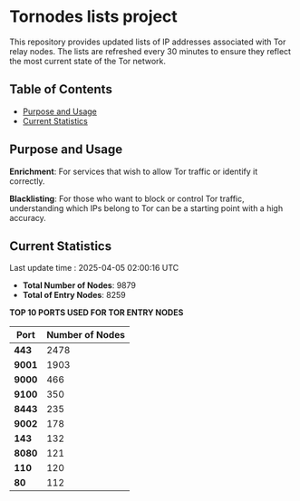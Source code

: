 # Tornodes lists project

This repository provides updated lists of IP addresses associated with Tor relay nodes. The lists are refreshed every 30 minutes to ensure they reflect the most current state of the Tor network.

## Table of Contents

- [Purpose and Usage](#purpose-and-usage)
- [Current Statistics](#current-statistics)


## Purpose and Usage

**Enrichment**: For services that wish to allow Tor traffic or identify it correctly.

**Blacklisting**: For those who want to block or control Tor traffic, understanding which IPs belong to Tor can be a starting point with a high accuracy.

## Current Statistics

Last update time : 2025-04-05 02:00:16 UTC

- **Total Number of Nodes**: 9879
- **Total of Entry Nodes**: 8259

**TOP 10 PORTS USED FOR TOR ENTRY NODES**

| **Port** | **Number of Nodes** |
|------|-----------------|
| **443**   | 2478  |
| **9001**   | 1903  |
| **9000**   | 466  |
| **9100**   | 350  |
| **8443**   | 235  |
| **9002**   | 178  |
| **143**   | 132  |
| **8080**   | 121  |
| **110**   | 120  |
| **80**   | 112  |

